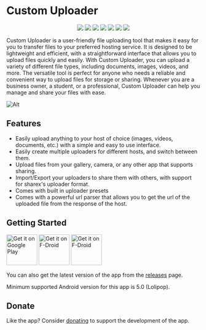 # Custom Uploader

<div align="center">
    
[<img src="https://img.shields.io/github/license/SrS2225a/custom_uploader?style=flat-square">](https://github.com/SrS2225a/custom_uploader/blob/master/LICENSE)
[<img src="https://img.shields.io/github/v/release/SrS2225a/custom_uploader?style=flat-square" />](https://github.com/SrS2225a/custom_uploader/releases)
[<img src="https://img.shields.io/github/stars/SrS2225a/custom_uploader?style=flat-square" />](https://github.com/SrS2225a/custom_uploader)
[<img src="https://img.shields.io/github/forks/SrS2225a/custom_uploader?style=flat-square" />](https://github.com/SrS2225a/custom_uploader/fork)
[<img src="https://img.shields.io/github/issues/SrS2225a/custom_uploader?style=flat-square" />](https://github.com/SrS2225a/custom_uploader/issues)
[<img src="https://img.shields.io/liberapay/patrons/Eris?style=flat-square&logo=liberapay">](https://liberapay.com/Eris/donate)
[<img src="https://img.shields.io/github/actions/workflow/status/SrS2225a/custom_uploader/flutter_build_test.yml?style=flat-square">](https://github.com/SrS2225a/custom_uploader/actions/workflows/flutter_build_test.yml)

</div>

Custom Uploader is a user-friendly file uploading tool that makes it easy for you to transfer files to your preferred hosting service. It is designed to be lightweight and efficient, with a straightforward interface that allows you to upload files quickly and easily. With Custom Uploader, you can upload a variety of different file types, including documents, images, videos, and more. The versatile tool is perfect for anyone who needs a reliable and convenient way to upload files for storage or sharing. Whenever you are a business owner, a student, or a professional, Custom Uploader can help you manage and share your files with ease.

![Alt](https://repobeats.axiom.co/api/embed/c8985de5c0a937d7ac206ecab2aeb364003b71f0.svg "Repobeats analytics image")

## Features
* Easily upload anything to your host of choice (images, videos, documents, etc.) with a simple and easy to use interface.
* Easily create multiple uploaders for different hosts, and switch between them.
* Upload files from your gallery, camera, or any other app that supports sharing.
* Import/Export your uploaders to share them with others, with support for sharex's uploader format.
* Comes with built in uploader presets
* Comes with a powerful url parser that allows you to get the url of the uploaded file from the response of the host.

## Getting Started
[<img src="https://media.fenriris.net/talI2/store-badge-googleplay.png/raw" alt="Get it on Google Play" height="80">](https://play.google.com/store/apps/details?id=com.nyx.custom_uploader)
[<img src="https://media.fenriris.net/talI2/store-badge-fdroid.png/raw" alt="Get it on F-Droid" height="80">](https://f-droid.org/en/packages/com.nyx.custom_uploader/)
[<img src="https://media.fenriris.net/talI2/store-badge-obtainium.png/raw" alt="Get it on F-Droid" height="80">](https://apps.obtainium.imranr.dev/redirect?r=obtainium://app/%7B%22id%22%3A%22com.nyx.custom_uploader%22%2C%22url%22%3A%22https%3A%2F%2Fgithub.com%2FSrS2225a%2Fcustom_uploader%22%2C%22author%22%3A%22SrS2225a%22%2C%22name%22%3A%22Custom%20Uploader%22%2C%22additionalSettings%22%3A%22%7B%5C%22includePrereleases%5C%22%3Afalse%7D%22%7D)

You can also get the latest version of the app from the [releases](https://github.com/SrS2225a/custom_uploader/releases) page.

Minimum supported Android version for this app is 5.0 (Lolipop).

## Donate
Like the app? Consider [donating](https://liberapay.com/Eris/donate) to support the development of the app.

